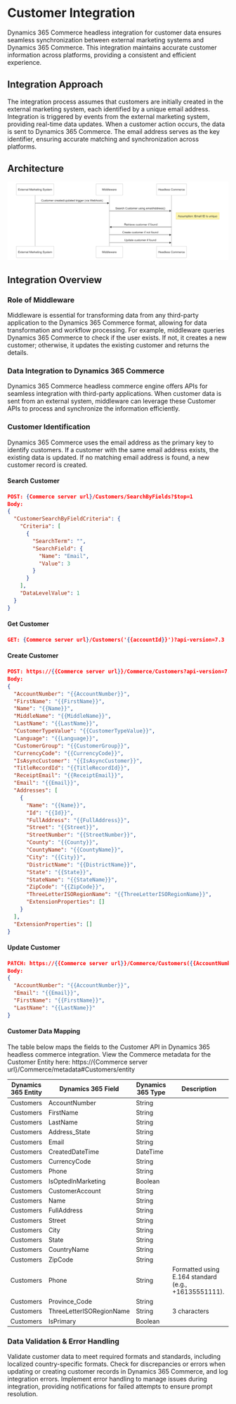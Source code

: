 # Customer Integration

Dynamics 365 Commerce headless integration for customer data ensures seamless synchronization between external marketing systems and Dynamics 365 Commerce. This integration maintains accurate customer information across platforms, providing a consistent and efficient experience.

## Integration Approach

The integration process assumes that customers are initially created in the external marketing system, each identified by a unique email address. Integration is triggered by events from the external marketing system, providing real-time data updates. When a customer action occurs, the data is sent to Dynamics 365 Commerce. The email address serves as the key identifier, ensuring accurate matching and synchronization across platforms.

## Architecture

![Architecture diagram](../../resources/customers.architecture.png)

## Integration Overview

### Role of Middleware

Middleware is essential for transforming data from any third-party application to the Dynamics 365 Commerce format, allowing for data transformation and workflow processing. For example, middleware queries Dynamics 365 Commerce to check if the user exists. If not, it creates a new customer; otherwise, it updates the existing customer and returns the details.

### Data Integration to Dynamics 365 Commerce

Dynamics 365 Commerce headless commerce engine offers APIs for seamless integration with third-party applications. When customer data is sent from an external system, middleware can leverage these Customer APIs to process and synchronize the information efficiently.

### Customer Identification

Dynamics 365 Commerce uses the email address as the primary key to identify customers. If a customer with the same email address exists, the existing data is updated. If no matching email address is found, a new customer record is created.

#### Search Customer

```json
POST: {Commerce server url}/Customers/SearchByFields?$top=1
Body:
{
  "CustomerSearchByFieldCriteria": {
    "Criteria": [
      {
        "SearchTerm": "",
        "SearchField": {
          "Name": "Email",
          "Value": 3
        }
      }
    ],
    "DataLevelValue": 1
  }
}
```

#### Get Customer

```json
GET: {Commerce server url}/Customers('{{accountId}}')?api-version=7.3
```

#### Create Customer

```json
POST: https://{{Commerce server url}}/Commerce/Customers?api-version=7.3
Body:
{
  "AccountNumber": "{{AccountNumber}}",
  "FirstName": "{{FirstName}}",
  "Name": "{{Name}}",
  "MiddleName": "{{MiddleName}}",
  "LastName": "{{LastName}}",
  "CustomerTypeValue": "{{CustomerTypeValue}}",
  "Language": "{{Language}}",
  "CustomerGroup": "{{CustomerGroup}}",
  "CurrencyCode": "{{CurrencyCode}}",
  "IsAsyncCustomer": "{{IsAsyncCustomer}}",
  "TitleRecordId": "{{TitleRecordId}}",
  "ReceiptEmail": "{{ReceiptEmail}}",
  "Email": "{{Email}}",
  "Addresses": [
    {
      "Name": "{{Name}}",
      "Id": "{{Id}}",
      "FullAddress": "{{FullAddress}}",
      "Street": "{{Street}}",
      "StreetNumber": "{{StreetNumber}}",
      "County": "{{County}}",
      "CountyName": "{{CountyName}}",
      "City": "{{City}}",
      "DistrictName": "{{DistrictName}}",
      "State": "{{State}}",
      "StateName": "{{StateName}}",
      "ZipCode": "{{ZipCode}}",
      "ThreeLetterISORegionName": "{{ThreeLetterISORegionName}}",
      "ExtensionProperties": []
    }
  ],
  "ExtensionProperties": []
}
```

#### Update Customer

```json
PATCH: https://{{Commerce server url}}/Commerce/Customers({{AccountNumber}})?api-version=7.3
Body:
{
  "AccountNumber": "{{AccountNumber}}",
  "Email": "{{Email}}",
  "FirstName": "{{FirstName}}",
  "LastName": "{{LastName}}"
}
```

#### Customer Data Mapping

The table below maps the fields to the Customer API in Dynamics 365 headless commerce integration. View the Commerce metadata for the Customer Entity here: https://{Commerce server url}/Commerce/metadata#Customers/entity

| **Dynamics 365 Entity** | **Dynamics 365 Field**   | **Dynamics 365 Type** | **Description**                                      |
| ----------------------- | ------------------------ | --------------------- | ---------------------------------------------------- |
| Customers               | AccountNumber            | String                |                                                      |
| Customers               | FirstName                | String                |                                                      |
| Customers               | LastName                 | String                |                                                      |
| Customers               | Address_State            | String                |                                                      |
| Customers               | Email                    | String                |                                                      |
| Customers               | CreatedDateTime          | DateTime              |                                                      |
| Customers               | CurrencyCode             | String                |                                                      |
| Customers               | Phone                    | String                |                                                      |
| Customers               | IsOptedInMarketing       | Boolean               |                                                      |
| Customers               | CustomerAccount          | String                |                                                      |
| Customers               | Name                     | String                |                                                      |
| Customers               | FullAddress              | String                |                                                      |
| Customers               | Street                   | String                |                                                      |
| Customers               | City                     | String                |                                                      |
| Customers               | State                    | String                |                                                      |
| Customers               | CountryName              | String                |                                                      |
| Customers               | ZipCode                  | String                |                                                      |
| Customers               | Phone                    | String                | Formatted using E.164 standard (e.g., +16135551111). |
| Customers               | Province_Code            | String                |                                                      |
| Customers               | ThreeLetterISORegionName | String                | 3 characters                                         |
| Customers               | IsPrimary                | Boolean               |                                                      |

### Data Validation & Error Handling

Validate customer data to meet required formats and standards, including localized country-specific formats. Check for discrepancies or errors when updating or creating customer records in Dynamics 365 Commerce, and log integration errors. Implement error handling to manage issues during integration, providing notifications for failed attempts to ensure prompt resolution.
